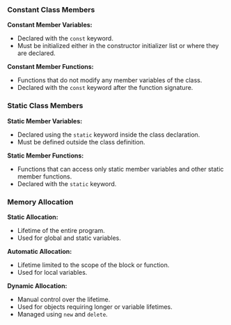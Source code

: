 ### Constant Class Members

**Constant Member Variables:** 
- Declared with the `const` keyword.
- Must be initialized either in the constructor initializer list or where they are declared.

**Constant Member Functions:** 
- Functions that do not modify any member variables of the class.
- Declared with the `const` keyword after the function signature.

### Static Class Members

**Static Member Variables:** 
- Declared using the `static` keyword inside the class declaration.
- Must be defined outside the class definition.

**Static Member Functions:** 
- Functions that can access only static member variables and other static member functions.
- Declared with the `static` keyword.

### Memory Allocation

**Static Allocation:** 
- Lifetime of the entire program.
- Used for global and static variables.

**Automatic Allocation:** 
- Lifetime limited to the scope of the block or function.
- Used for local variables.

**Dynamic Allocation:** 
- Manual control over the lifetime.
- Used for objects requiring longer or variable lifetimes.
- Managed using `new` and `delete`.

